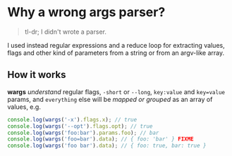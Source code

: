 # Why a wrong args parser?

> tl-dr; I didn't wrote a parser.

I used instead regular expressions and a reduce loop for extracting values, flags and other kind of parameters from a string or from an argv-like array.

## How it works

**wargs** _understand_ regular flags, `-short` or `--long`, `key:value` and `key=value` params, and `everything` else will be _mapped or grouped_ as an array of values, e.g.

```js
console.log(wargs('-x').flags.x); // true
console.log(wargs('--opt').flags.opt); // true
console.log(wargs('foo:bar').params.foo); // bar
console.log(wargs('foo=bar').data); // { foo: 'bar' } FIXME
console.log(wargs('foo bar').data); // { foo: true, bar: true }
```
